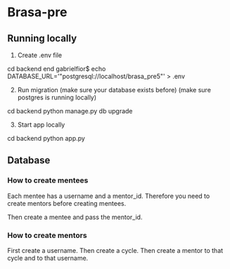 # Brasa-pre

## Running locally

1. Create .env file

cd backend
end gabrielfior$ echo DATABASE_URL='"postgresql://localhost/brasa_pre5"' > .env

2. Run migration (make sure your database exists before) (make sure postgres is running locally)

cd backend
python manage.py db upgrade
 
3. Start app locally

cd backend
python app.py

## Database

### How to create mentees

Each mentee has a username and a mentor_id. Therefore you need to create mentors before creating mentees.

Then create a mentee and pass the mentor_id.

### How to create mentors

First create a username. Then create a cycle. Then create a mentor to that cycle and to that username.